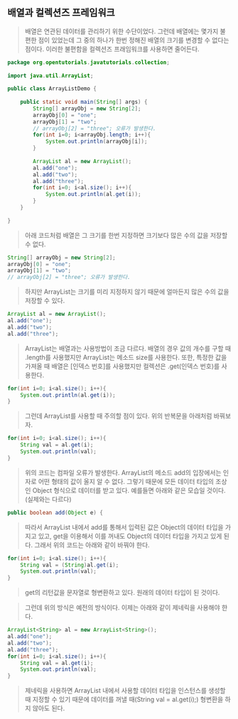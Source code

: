 배열과 컬렉션즈 프레임워크
-
> 배열은 연관된 데이터를 관리하기 위한 수단이었다. 그런데 배열에는 몇가지 불편한 점이 있었는데 그 중의 하나가 한번 정해진 배열의 크기를 변경할 수 없다는 점이다. 이러한 불편함을 컬렉션즈 프래임워크를 사용하면 줄어든다.
```java
package org.opentutorials.javatutorials.collection;
 
import java.util.ArrayList;
 
public class ArrayListDemo {
 
    public static void main(String[] args) {
        String[] arrayObj = new String[2];
        arrayObj[0] = "one";
        arrayObj[1] = "two";
        // arrayObj[2] = "three"; 오류가 발생한다.
        for(int i=0; i<arrayObj.length; i++){
            System.out.println(arrayObj[i]);
        }
         
        ArrayList al = new ArrayList();
        al.add("one");
        al.add("two");
        al.add("three");
        for(int i=0; i<al.size(); i++){
            System.out.println(al.get(i));
        }
    }
 
}
```
> 아래 코드처럼 배열은 그 크기를 한번 지정하면 크기보다 많은 수의 값을 저장할 수 없다.
```java
String[] arrayObj = new String[2];
arrayObj[0] = "one";
arrayObj[1] = "two";
// arrayObj[2] = "three"; 오류가 발생한다.
```
> 하지만 ArrayList는 크기를 미리 지정하지 않기 때문에 얼마든지 많은 수의 값을 저장할 수 있다.
```java
ArrayList al = new ArrayList();
al.add("one");
al.add("two");
al.add("three");
```
> ArrayList는 배열과는 사용방법이 조금 다르다. 배열의 경우 값의 개수를 구할 때 .length를 사용했지만 ArrayList는 메소드 size를 사용한다. 또한, 특정한 값을 가져올 때 배열은 [인덱스 번호]를 사용했지만 컬렉션은 .get(인덱스 번호)를 사용한다.
```java
for(int i=0; i<al.size(); i++){
    System.out.println(al.get(i));
}
```
> 그런데 ArrayList를 사용할 때 주의할 점이 있다. 위의 반복문을 아래처럼 바꿔보자.
```java
for(int i=0; i<al.size(); i++){
    String val = al.get(i);
    System.out.println(val);
}
```
> 위의 코드는 컴파일 오류가 발생한다. ArrayList의 메소드 add의 입장에서는 인자로 어떤 형태의 값이 올지 알 수 없다. 그렇기 때문에 모든 데이터 타입의 조상인 Object 형식으로 데이터를 받고 있다. 예를들면 아래와 같은 모습일 것이다. (실제와는 다르다)
```java
public boolean add(Object e) {
```
> 따라서 ArrayList 내에서 add를 통해서 입력된 값은 Object의 데이터 타입을 가지고 있고, get을 이용해서 이를 꺼내도 Object의 데이터 타입을 가지고 있게 된다. 그래서 위의 코드는 아래와 같이 바꿔야 한다.
```java
for(int i=0; i<al.size(); i++){
    String val = (String)al.get(i);
    System.out.println(val);
}
```
> get의 리턴값을 문자열로 형변환하고 있다. 원래의 데이터 타입이 된 것이다.

> 그런데 위의 방식은 예전의 방식이다. 이제는 아래와 같이 제네릭을 사용해야 한다.
```java
ArrayList<String> al = new ArrayList<String>();
al.add("one");
al.add("two");
al.add("three");
for(int i=0; i<al.size(); i++){
    String val = al.get(i);
    System.out.println(val);
}
```
> 제네릭을 사용하면 ArrayList 내에서 사용할 데이터 타입을 인스턴스를 생성할 때 지정할 수 있기 때문에 데이터를 꺼낼 때(String val = al.get(i);) 형변환을 하지 않아도 된다.
